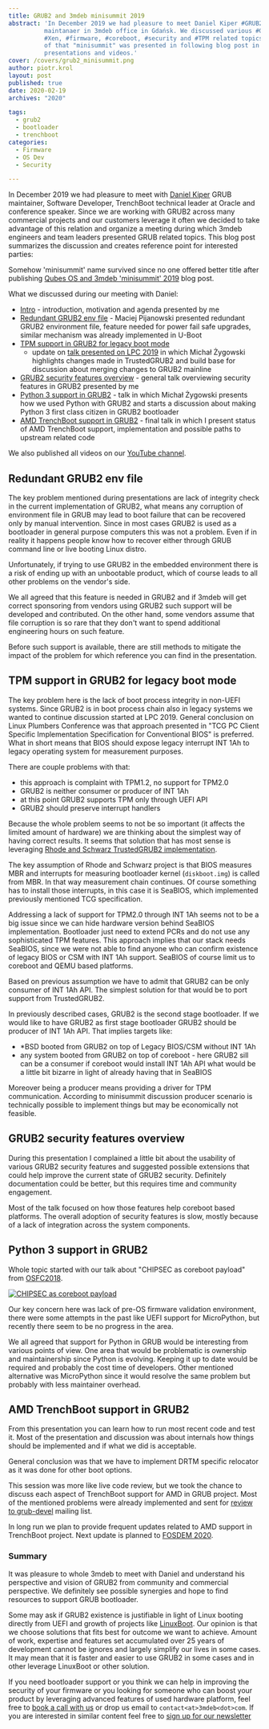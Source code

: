 ```yaml
---
title: GRUB2 and 3mdeb minisummit 2019
abstract: 'In December 2019 we had pleasure to meet Daniel Kiper #GRUB2
          maintanaer in 3mdeb office in Gdańsk. We discussed various #GRUB2,
          #Xen, #firmware, #coreboot, #security and #TPM related topics. Results
          of that "minisummit" was presented in following blog post in form of
          presentations and videos.'
cover: /covers/grub2_minisummit.png
author: piotr.krol
layout: post
published: true
date: 2020-02-19
archives: "2020"

tags:
  - grub2
  - bootloader
  - trenchboot
categories:
  - Firmware
  - OS Dev
  - Security

---
```


In December 2019 we had pleasure to meet with
[Daniel Kiper](https://www.linkedin.com/in/dkiper/) GRUB maintainer, Software
Developer, TrenchBoot technical leader at Oracle and conference speaker. Since
we are working with GRUB2 across many commercial projects and our customers
leverage it often we decided to take advantage of this relation and organize a
meeting during which 3mdeb engineers and team leaders presented GRUB related
topics. This blog post summarizes the discussion and creates reference point for
interested parties:

Somehow 'minisummit' name survived since no one offered better title after
publishing
[Qubes OS and 3mdeb 'minisummit' 2019](https://blog.3mdeb.com/2019/2019-08-07-qubes-os-and-3mdeb-minisummit/)
blog post.

What we discussed during our meeting with Daniel:

- [Intro](https://shop.3mdeb.com/wp-content/uploads/2021/06/Intro.pdf) - introduction,
  motivation and agenda presented by me
- [Redundant GRUB2 env file](https://shop.3mdeb.com/wp-content/uploads/2021/06/Redundant-GRUB2-env-file.pdf)
  \- Maciej Pijanowski presented redundant GRUB2 environment file, feature needed
  for power fail safe upgrades, similar mechanism was already implemented in
  U-Boot
- [TPM support in GRUB2 for legacy boot mode](https://shop.3mdeb.com/wp-content/uploads/2021/06/TPM-support-in-GRUB2-for-legacy-boot-mode.pdf)
  - update on
    [talk presented on LPC 2019](https://linuxplumbersconf.org/event/4/contributions/517/)
    in which Michał Żygowski highlights changes made in TrustedGRUB2 and build
    base for discussion about merging changes to GRUB2 mainline
- [GRUB2 security features overview](https://shop.3mdeb.com/wp-content/uploads/2021/06/GRUB2-security-features-overview.pdf)
  \- general talk overviewing security features in GRUB2 presented by me
- [Python 3 support in GRUB2](https://shop.3mdeb.com/wp-content/uploads/2021/06/Python-3-support-in-GRUB2.pdf)
  \- talk in which Michał Żygowski presents how we used Python with GRUB2 and
  starts a discussion about making Python 3 first class citizen in GRUB2
  bootloader
- [AMD TrenchBoot support in GRUB2](https://shop.3mdeb.com/wp-content/uploads/2021/06/AMD-TrenchBoot-support-in-GRUB2-1.pdf)
  \- final talk in which I present status of AMD TrenchBoot support,
  implementation and possible paths to upstream related code

We also published all videos on our
[YouTube channel](https://www.youtube.com/playlist?list=PLuISieMwVBpJ7JyAMGUmxIVjLs1lipKhZ).

## Redundant GRUB2 env file

The key problem mentioned during presentations are lack of integrity check in
the current implementation of GRUB2, what means any corruption of environment
file in GRUB may lead to boot failure that can be recovered only by manual
intervention. Since in most cases GRUB2 is used as a bootloader in general
purpose computers this was not a problem. Even if in reality it happens people
know how to recover either through GRUB command line or live booting Linux
distro.

Unfortunately, if trying to use GRUB2 in the embedded environment there is a
risk of ending up with an unbootable product, which of course leads to all other
problems on the vendor's side.

We all agreed that this feature is needed in GRUB2 and if 3mdeb will get correct
sponsoring from vendors using GRUB2 such support will be developed and
contributed. On the other hand, some vendors assume that file corruption is so
rare that they don't want to spend additional engineering hours on such feature.

Before such support is available, there are still methods to mitigate the impact
of the problem for which reference you can find in the presentation.

## TPM support in GRUB2 for legacy boot mode

The key problem here is the lack of boot process integrity in non-UEFI systems.
Since GRUB2 is in boot process chain also in legacy systems we wanted to
continue discussion started at LPC 2019. General conclusion on Linux Plumbers
Conference was that approach presented in "TCG PC Client Specific Implementation
Specification for Conventional BIOS" is preferred. What in short means that BIOS
should expose legacy interrupt INT 1Ah to legacy operating system for
measurement purposes.

There are couple problems with that:

- this approach is complaint with TPM1.2, no support for TPM2.0
- GRUB2 is neither consumer or producer of INT 1Ah
- at this point GRUB2 supports TPM only through UEFI API
- GRUB2 should preserve interrupt handlers

Because the whole problem seems to not be so important (it affects the limited
amount of hardware) we are thinking about the simplest way of having correct
results. It seems that solution that has most sense is leveraging
[Rhode and Schwarz TrustedGRUB2 implementation](https://github.com/Rohde-Schwarz/TrustedGRUB2).

The key assumption of Rhode and Schwarz project is that BIOS measures MBR and
interrupts for measuring bootloader kernel (`diskboot.img`) is called from MBR.
In that way measurement chain continues. Of course something has to install
those interrupts, in this case it is SeaBIOS, which implemented previously
mentioned TCG specification.

Addressing a lack of support for TPM2.0 through INT 1Ah seems not to be a big
issue since we can hide hardware version behind SeaBIOS implementation.
Bootloader just need to extend PCRs and do not use any sophisticated TPM
features. This approach implies that our stack needs SeaBIOS, since we were not
able to find anyone who can confirm existence of legacy BIOS or CSM with INT 1Ah
support. SeaBIOS of course limit us to coreboot and QEMU based platforms.

Based on previous assumption we have to admit that GRUB2 can be only consumer of
INT 1Ah API. The simplest solution for that would be to port support from
TrustedGRUB2.

In previously described cases, GRUB2 is the second stage bootloader. If we would
like to have GRUB2 as first stage bootloader GRUB2 should be producer of INT 1Ah
API. That implies targets like:

- \*BSD booted from GRUB2 on top of Legacy BIOS/CSM without INT 1Ah
- any system booted from GRUB2 on top of coreboot - here GRUB2 sill can be a
  consumer if coreboot would install INT 1Ah API what would be a little bit
  bizarre in light of already having that in SeaBIOS

Moreover being a producer means providing a driver for TPM communication.
According to minisummit discussion producer scenario is technically possible to
implement things but may be economically not feasible.

## GRUB2 security features overview

During this presentation I complained a little bit about the usability of
various GRUB2 security features and suggested possible extensions that could
help improve the current state of GRUB2 security. Definitely documentation could
be better, but this requires time and community engagement.

Most of the talk focused on how those features help coreboot based platforms.
The overall adoption of security features is slow, mostly because of a lack of
integration across the system components.

## Python 3 support in GRUB2

Whole topic started with our talk about "CHIPSEC as coreboot payload" from
[OSFC2018](https://www.osfc.io/2018/talks/).

[![CHIPSEC as coreboot payload](https://img.youtube.com/vi/P49uLPCXgjo/0.jpg)](https://www.youtube.com/watch?v=P49uLPCXgjo)

Our key concern here was lack of pre-OS firmware validation environment, there
were some attempts in the past like UEFI support for MicroPython, but recently
there seem to be no progress in the area.

We all agreed that support for Python in GRUB would be interesting from various
points of view. One area that would be problematic is ownership and
maintainership since Python is evolving. Keeping it up to date would be required
and probably the cost time of developers. Other mentioned alternative was
MicroPython since it would resolve the same problem but probably with less
maintainer overhead.

## AMD TrenchBoot support in GRUB2

From this presentation you can learn how to run most recent code and test it.
Most of the presentation and discussion was about internals how things should be
implemented and if what we did is acceptable.

General conclusion was that we have to implement DRTM specific relocator as it
was done for other boot options.

This session was more like live code review, but we took the chance to discuss
each aspect of TrenchBoot support for AMD in GRUB project. Most of the mentioned
problems were already implemented and sent for
[review to grub-devel](https://www.mail-archive.com/grub-devel@gnu.org/msg29472.html)
mailing list.

In long run we plan to provide frequent updates related to AMD support in
TrenchBoot project. Next update is planned to
[FOSDEM 2020](https://fosdem.org/2020/schedule/event/firmware_itsoecs/).

### Summary

It was pleasure to whole 3mdeb to meet with Daniel and understand his
perspective and vision of GRUB2 from community and commercial perspective. We
definitely see possible synergies and hope to find resources to support GRUB
bootloader.

Some may ask if GRUB2 existence is justifiable in light of Linux booting
directly from UEFI and growth of projects like
[LinuxBoot](https://www.linuxboot.org/). Our opinion is that we choose solutions
that fits best for outcome we want to achieve. Amount of work, expertise and
features set accumulated over 25 years of development cannot be ignores and
largely simplify our lives in some cases. It may mean that it is faster and
easier to use GRUB2 in some cases and in other leverage LinuxBoot or other
solution.

If you need bootloader support or you think we can help in improving the
security of your firmware or you looking for someone who can boost your product
by leveraging advanced features of used hardware platform, feel free to
[book a call with us](https://calendly.com/3mdeb/consulting-remote-meeting) or
drop us email to `contact<at>3mdeb<dot>com`. If you are interested in similar
content feel free to [sign up for our newsletter](https://newsletter.3mdeb.com/subscription/PW6XnCeK6)
